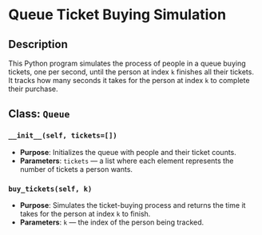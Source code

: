 # Queue Ticket Buying Simulation

## Description
This Python program simulates the process of people in a queue buying tickets, one per second, until the person at index `k` finishes all their tickets. It tracks how many seconds it takes for the person at index `k` to complete their purchase.

## Class: `Queue`

### `__init__(self, tickets=[])`
- **Purpose**: Initializes the queue with people and their ticket counts.
- **Parameters**: `tickets` — a list where each element represents the number of tickets a person wants.

### `buy_tickets(self, k)`
- **Purpose**: Simulates the ticket-buying process and returns the time it takes for the person at index `k` to finish.
- **Parameters**: `k` — the index of the person being tracked.

